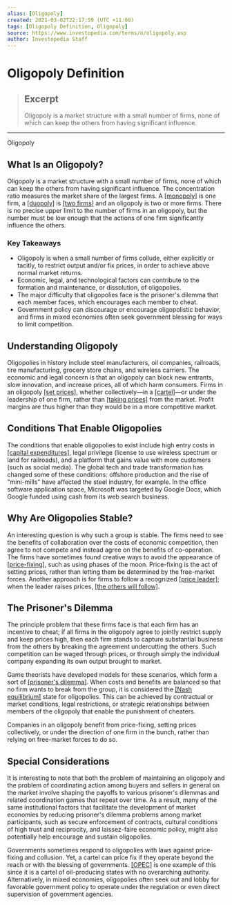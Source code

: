 ```yaml
---
alias: [Oligopoly]
created: 2021-03-02T22:17:59 (UTC +11:00)
tags: [Oligopoly Definition, Oligopoly]
source: https://www.investopedia.com/terms/o/oligopoly.asp
author: Investopedia Staff
---
```


# Oligopoly Definition

> ## Excerpt
> Oligopoly is a market structure with a small number of firms, none of which can keep the others from having significant influence.

---

Oligopoly
## What Is an Oligopoly?

Oligopoly is a market structure with a small number of firms, none of which can keep the others from having significant influence. The concentration ratio measures the market share of the largest firms. A [[monopoly]](https://www.investopedia.com/terms/m/monopoly.asp) is one firm, a [[duopoly]](https://www.investopedia.com/terms/d/duopoly.asp) is [[two firms]](https://www.investopedia.com/ask/answers/121514/what-are-major-differences-between-monopoly-and-oligopoly.asp) and an oligopoly is two or more firms. There is no precise upper limit to the number of firms in an oligopoly, but the number must be low enough that the actions of one firm significantly influence the others.

### Key Takeaways

-   Oligopoly is when a small number of firms collude, either explicitly or tacitly, to restrict output and/or fix prices, in order to achieve above normal market returns.
-   Economic, legal, and technological factors can contribute to the formation and maintenance, or dissolution, of oligopolies.
-   The major difficulty that oligopolies face is the prisoner's dilemma that each member faces, which encourages each member to cheat.
-   Government policy can discourage or encourage oligopolistic behavior, and firms in mixed economies often seek government blessing for ways to limit competition.

## Understanding Oligopoly

Oligopolies in history include steel manufacturers, oil companies, railroads, tire manufacturing, grocery store chains, and wireless carriers. The economic and legal concern is that an oligopoly can block new entrants, slow innovation, and increase prices, all of which harm consumers. Firms in an oligopoly [[set prices]](https://www.investopedia.com/terms/p/pricemaker.asp), whether collectively—in a [[cartel]](https://www.investopedia.com/terms/c/cartel.asp)—or under the leadership of one firm, rather than [[taking prices]](https://www.investopedia.com/terms/p/pricetaker.asp) from the market. Profit margins are thus higher than they would be in a more competitive market. 

## Conditions That Enable Oligopolies

The conditions that enable oligopolies to exist include high entry costs in [[capital expenditures]](https://www.investopedia.com/terms/c/capitalexpenditure.asp), legal privilege (license to use wireless spectrum or land for railroads), and a platform that gains value with more customers (such as social media). The global tech and trade transformation has changed some of these conditions: offshore production and the rise of "mini-mills" have affected the steel industry, for example. In the office software application space, Microsoft was targeted by Google Docs, which Google funded using cash from its web search business.

## Why Are Oligopolies Stable?

An interesting question is why such a group is stable. The firms need to see the benefits of collaboration over the costs of economic competition, then agree to not compete and instead agree on the benefits of co-operation. The firms have sometimes found creative ways to avoid the appearance of [[price-fixing]](https://www.investopedia.com/terms/p/pricefixing.asp), such as using phases of the moon. Price-fixing is the act of setting prices, rather than letting them be determined by the free-market forces. Another approach is for firms to follow a recognized [[price leader]](https://www.investopedia.com/terms/p/price-leadership.asp); when the leader raises prices, [[the others will follow]](https://www.investopedia.com/terms/f/follow-the-leader-pricing.asp).

## The Prisoner's Dilemma

The principle problem that these firms face is that each firm has an incentive to cheat; if all firms in the oligopoly agree to jointly restrict supply and keep prices high, then each firm stands to capture substantial business from the others by breaking the agreement undercutting the others. Such competition can be waged through prices, or through simply the individual company expanding its own output brought to market. 

Game theorists have developed models for these scenarios, which form a sort of [[prisoner's dilemma]](https://www.investopedia.com/terms/p/prisoners-dilemma.asp). When costs and benefits are balanced so that no firm wants to break from the group, it is considered the [[Nash equilibrium]](https://www.investopedia.com/terms/n/nash-equilibrium.asp) state for oligopolies. This can be achieved by contractual or market conditions, legal restrictions, or strategic relationships between members of the oligopoly that enable the punishment of cheaters.

Companies in an oligopoly benefit from price-fixing, setting prices collectively, or under the direction of one firm in the bunch, rather than relying on free-market forces to do so.

## Special Considerations

It is interesting to note that both the problem of maintaining an oligopoly and the problem of coordinating action among buyers and sellers in general on the market involve shaping the payoffs to various prisoner's dilemmas and related coordination games that repeat over time. As a result, many of the same institutional factors that facilitate the development of market economies by reducing prisoner's dilemma problems among market participants, such as secure enforcement of contracts, cultural conditions of high trust and reciprocity, and laissez-faire economic policy, might also potentially help encourage and sustain oligopolies.

Governments sometimes respond to oligopolies with laws against price-fixing and collusion. Yet, a cartel can price fix if they operate beyond the reach or with the blessing of governments. [[OPEC]](https://www.investopedia.com/terms/o/opec.asp) is one example of this since it is a cartel of oil-producing states with no overarching authority. Alternatively, in mixed economies, oligopolies often seek out and lobby for favorable government policy to operate under the regulation or even direct supervision of government agencies.
